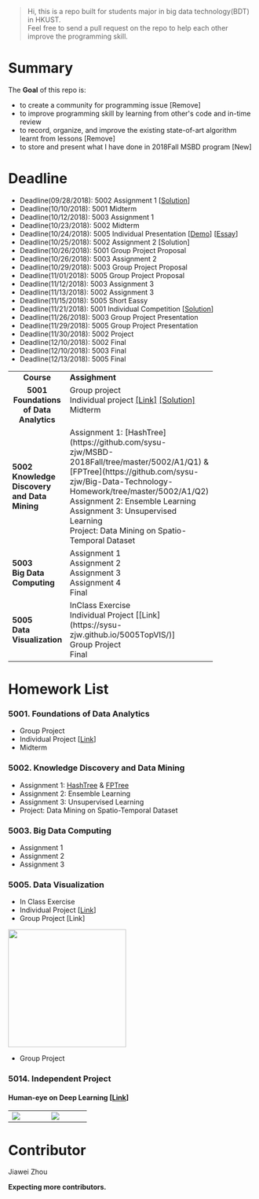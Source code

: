 >Hi, this is a repo built for students major in big data technology(BDT) in HKUST.  \
> Feel free to send a pull request on the repo to help each other improve the programming skill.

# Summary
The **Goal** of this repo is:
- to create a community for programming issue [Remove]
- to improve programming skill by learning from other's code and  in-time review
- to record, organize, and improve the existing state-of-art algorithm learnt from lessons [Remove]
- to store and present what I have done in 2018Fall MSBD program [New]

# Deadline
- Deadline(09/28/2018): 5002 Assignment 1 [[Solution](https://github.com/sysu-zjw/MSBD-2018Fall/tree/master/5002/A1/Q2)]
- Deadline(10/10/2018): 5001 Midterm 
- Deadline(10/12/2018): 5003 Assignment 1 
- Deadline(10/23/2018): 5002 Midterm 
- Deadline(10/24/2018): 5005 Individual Presentation [[Demo](https://sysu-zjw.github.io/5005TopVIS/)]  [[Essay](https://github.com/sysu-zjw/MSBD-2018Fall/blob/master/5005/Essay.md)]
- Deadline(10/25/2018): 5002 Assignment 2 [Solution]
- Deadline(10/26/2018): 5001 Group Project Proposal 
- Deadline(10/26/2018): 5003 Assignment 2 
- Deadline(10/29/2018): 5003 Group Project Proposal 
- Deadline(11/01/2018): 5005 Group Project Proposal 
- Deadline(11/12/2018): 5003 Assignment 3
- Deadline(11/13/2018): 5002 Assignment 3 
- Deadline(11/15/2018): 5005 Short Eassy
- Deadline(11/21/2018): 5001 Individual Competition [[Solution](https://i.imgflip.com/1dq5fk.jpg)]
- Deadline(11/26/2018): 5003 Group Project Presentation 
- Deadline(11/29/2018): 5005 Group Project Presentation 
- Deadline(11/30/2018): 5002 Project 
- Deadline(12/10/2018): 5002 Final 
- Deadline(12/10/2018): 5003 Final 
- Deadline(12/13/2018): 5005 Final 

<table border="0">
    <tbody>
        <tr>
            <td width="50" align="center"> <b> Course </b> </td>
            <td width="50" align="left"> <b> Assighment </b> </td>
        </tr>
        <tr>
            <td width="50" align="center" valign="center"> <b> 5001<br/> Foundations of Data Analytics </b>  </td>
            <td width="50" align="left" valign="top"> Group project <br/>
                                                                                                             Individual project 
                                                                                                             <a href="https://www.kaggle.com/t/d3175611b9594c4bb94a974e8ad664a5">[Link]</a>
                                                                                                             <a href="https://github.com/sysu-zjw/MSBD-2018Fall/tree/master/5001/kaggle">[Solution]</a>
                                                                                                             <br/>
                                                                                                             Midterm
        </tr>
        <tr>
            <td width="50"><b> 5002 <br/> Knowledge Discovery and Data Mining </b></td>
            <td width="50"> Assignment 1:  [HashTree](https://github.com/sysu-zjw/MSBD-2018Fall/tree/master/5002/A1/Q1) & [FPTree](https://github.com/sysu-zjw/Big-Data-Technology-Homework/tree/master/5002/A1/Q2) <br/>
                                                Assignment 2:  Ensemble Learning <br/>
                                                Assignment 3:  Unsupervised Learning <br/>
                                                Project:  Data Mining on Spatio-Temporal Dataset
        </tr>
        <tr>
            <td ><b> 5003 <br/> Big Data Computing </b></td>
            <td > Assignment 1<br/>
                                                Assignment 2<br/>
                                                Assignment 3 <br/>
                                                Assignment 4 <br/>
                                                Final        
        </tr>
        <tr>
            <td ><b> 5005 <br/> Data Visualization </b></td>
            <td >  InClass Exercise<br/>
                                                Individual Project [[Link](https://sysu-zjw.github.io/5005TopVIS/)] <br/>
                                                Group Project <br/>
                                                Final
        </tr>
    </tbody>
</table>


# Homework List
### 5001. Foundations of Data Analytics
- Group Project
- Individual Project [[Link](https://www.kaggle.com/t/d3175611b9594c4bb94a974e8ad664a5)] 
- Midterm

### 5002. Knowledge Discovery and Data Mining
- Assignment 1:  [HashTree](https://github.com/sysu-zjw/MSBD-2018Fall/tree/master/5002/A1/Q1) & [FPTree](https://github.com/sysu-zjw/Big-Data-Technology-Homework/tree/master/5002/A1/Q2)
- Assignment 2:  Ensemble Learning
- Assignment 3:  Unsupervised Learning
- Project:  Data Mining on Spatio-Temporal Dataset


### 5003. Big Data Computing
- Assignment 1
- Assignment 2
- Assignment 3

### 5005. Data Visualization
- In Class Exercise
- Individual Project [[Link](https://sysu-zjw.github.io/5005TopVIS/)]
- Group Project [Link]

[<img src="https://github.com/sysu-zjw/MSBD-2018Fall/blob/master/img/5005Pre.png" width="240">](https://sysu-zjw.github.io/5005TopVIS/)

- Group Project

### 5014. Independent Project
#### Human-eye on Deep Learning [[Link](https://github.com/sysu-zjw/XAI-Project)]
<table border=0 >
    <tbody>
        <tr>
            <td width="20%" > <img src="https://github.com/sysu-zjw/MSBD-2018Fall/blob/master/img/5014XAI_1.png"> </td>
            <td width="20%"> <img src="https://github.com/sysu-zjw/MSBD-2018Fall/blob/master/img/5014XAI_2.png"> </td>
        </tr>
    </tbody>
</table>


# Contributor
Jiawei Zhou

**Expecting more contributors.**

